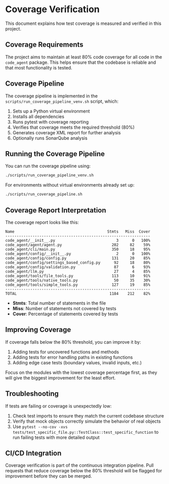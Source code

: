 # Coverage Verification

This document explains how test coverage is measured and verified in this project.

## Coverage Requirements

The project aims to maintain at least 80% code coverage for all code in the `code_agent` package. This helps ensure that the codebase is reliable and that most functionality is tested.

## Coverage Pipeline

The coverage pipeline is implemented in the `scripts/run_coverage_pipeline_venv.sh` script, which:

1. Sets up a Python virtual environment
2. Installs all dependencies
3. Runs pytest with coverage reporting
4. Verifies that coverage meets the required threshold (80%)
5. Generates coverage XML report for further analysis
6. Optionally runs SonarQube analysis

## Running the Coverage Pipeline

You can run the coverage pipeline using:

```bash
./scripts/run_coverage_pipeline_venv.sh
```

For environments without virtual environments already set up:

```bash
./scripts/run_coverage_pipeline.sh
```

## Coverage Report Interpretation

The coverage report looks like this:

```
Name                                         Stmts   Miss  Cover
----------------------------------------------------------------
code_agent/__init__.py                           3      0   100%
code_agent/agent/agent.py                      202     82    59%
code_agent/cli/main.py                         350     18    95%
code_agent/config/__init__.py                    2      0   100%
code_agent/config/config.py                    131     20    85%
code_agent/config/settings_based_config.py      92     18    80%
code_agent/config/validation.py                 87      6    93%
code_agent/llm.py                               27      4    85%
code_agent/tools/file_tools.py                 113     10    91%
code_agent/tools/native_tools.py                50     35    30%
code_agent/tools/simple_tools.py               127     19    85%
----------------------------------------------------------------
TOTAL                                         1184    212    82%
```

- **Stmts**: Total number of statements in the file
- **Miss**: Number of statements not covered by tests
- **Cover**: Percentage of statements covered by tests

## Improving Coverage

If coverage falls below the 80% threshold, you can improve it by:

1. Adding tests for uncovered functions and methods
2. Adding tests for error handling paths in existing functions
3. Adding edge case tests (boundary values, invalid inputs, etc.)

Focus on the modules with the lowest coverage percentage first, as they will give the biggest improvement for the least effort.

## Troubleshooting

If tests are failing or coverage is unexpectedly low:

1. Check test imports to ensure they match the current codebase structure
2. Verify that mock objects correctly simulate the behavior of real objects
3. Use `pytest --no-cov -xvs tests/test_specific_file.py::TestClass::test_specific_function` to run failing tests with more detailed output

## CI/CD Integration

Coverage verification is part of the continuous integration pipeline. Pull requests that reduce coverage below the 80% threshold will be flagged for improvement before they can be merged.
